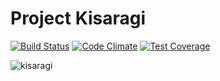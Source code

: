 # Project Kisaragi

[![Build Status](https://travis-ci.org/if1live/kisaragi.svg?branch=master)](https://travis-ci.org/if1live/kisaragi)
[![Code Climate](https://codeclimate.com/github/if1live/kisaragi/badges/gpa.svg)](https://codeclimate.com/github/if1live/kisaragi)
[![Test Coverage](https://codeclimate.com/github/if1live/kisaragi/badges/coverage.svg)](https://codeclimate.com/github/if1live/kisaragi)

![kisaragi](https://pbs.twimg.com/media/CDNATI0VEAAgpkw.png:small)
